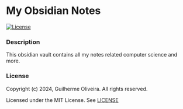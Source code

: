 # My Obsidian Notes

[![License](https://img.shields.io/badge/License-MIT-blue.svg)](https://opensource.org/license/MIT)

### Description

This obsidian vault contains all my notes related computer science and more.

### License

Copyright (c) 2024, Guilherme Oliveira. All rights reserved.

Licensed under the MIT License. See [LICENSE](LICENSE)
